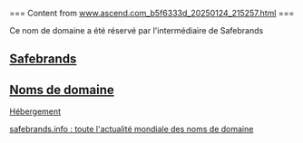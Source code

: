 === Content from www.ascend.com_b5f6333d_20250124_215257.html ===


Ce nom de domaine a été réservé par l'intermédiaire de Safebrands

[Safebrands](http://safebrands.fr)
-
[Noms de domaine](http://domaines.safebrands.fr)
-
[Hébergement](http://serveurs.safebrands.fr)

[safebrands.info : toute l'actualité mondiale des noms de domaine](http://www.safebrands.info)


